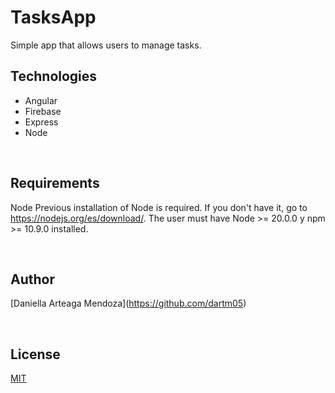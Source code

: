 # TasksApp
Simple app that allows users to manage tasks.

<h2> Technologies </h2>
<ul>
  <li>Angular</li>
  <li>Firebase</li>
  <li>Express</li>
  <li>Node</li>
  </ul>
<br>

## Requirements

Node
Previous installation of Node is required. If you don't have it, go to <a>https://nodejs.org/es/download/</a>.
The user must have  Node >= 20.0.0 y npm >= 10.9.0 installed.

<br>


## Author
[Daniella Arteaga Mendoza]<a>(https://github.com/dartm05)</a>

<br>

## License
[MIT](https://choosealicense.com/licenses/mit/)
